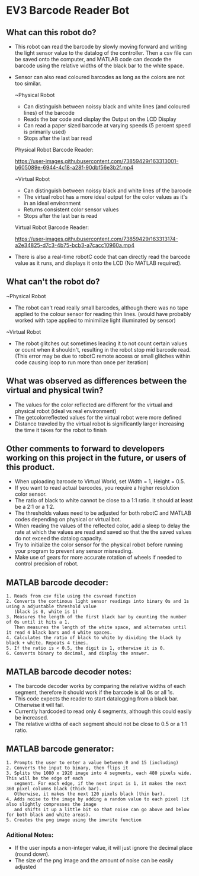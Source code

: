 # EV3 Barcode Reader Bot

## What can this robot do?
* This robot can read the barcode by slowly moving forward and writing the light sensor value to the datalog of the controller.
  Then a csv file can be saved onto the computer, and MATLAB code can decode the barcode using the
  relative widths of the black bar to the white space.

* Sensor can also read coloured barcodes as long as the colors are not too similar.

  ~Physical Robot
  - Can distinguish between noissy black and white lines (and coloured lines) of the barcode
  - Reads the bar code and display the Output on the LCD Display
  - Can read a paper sized barcode at varying speeds (5 percent speed is primarily used)
  - Stops after the last bar read

  Physical Robot Barcode Reader:

  https://user-images.githubusercontent.com/73859429/163313001-b605089e-6944-4c18-a28f-90dbf56e3b2f.mp4  
  
  
  ~Virtual Robot
  - Can distinguish between noissy black and white lines of the barcode
  - The virtual robot has a more ideal output for the color values as it's in an ideal environment
  - Returns consistent color sensor values
  - Stops after the last bar is read
  
  Virtual Robot Barcode Reader:

  https://user-images.githubusercontent.com/73859429/163313174-a2e34825-d7c3-4b75-bcb3-a7cacc10960a.mp4


* There is also a real-time robotC code that can directly read the barcode value as it runs, and displays it onto
  the LCD (No MATLAB required).
  
<p align="center">
	<src="https://user-images.githubusercontent.com/73859429/163313434-fb8578a0-bc70-4f5b-8849-1df1c6285a07.mp4"> 
</p>


## What can't the robot do?
  
  ~Physical Robot
  - The robot can't read really small barcodes, although there was no tape applied to the colour sensor for reading thin lines. 
    (would have probably worked with tape applied to minimilize light illuminated by sensor)

  ~Virtual Robot
  - The robot glitches out sometimes leading it to not count certain values or count when it shouldn't, resulting in the 
    robot stop mid barcode read.
    (This error may be due to robotC remote access or small glitches within code causing loop to run more than once per iteration)

## What was observed as differences between the virtual and physical twin?
 
  * The values for the color reflected are different for the virtual and physical robot (ideal vs real environment)
  * The getcolorreflected values for the virtual robot were more defined 
  * Distance traveled by the virtual robot is significantly larger increasing the time it takes for the robot to finish

## Other comments to forward to developers working on this project in the future, or users of this product.
  
  * When uploading barcode to Virtual World, set Width = 1, Height = 0.5.
  * If you want to read actual barcodes, you require a higher resolution color sensor.
  * The ratio of black to white cannot be close to a 1:1 ratio. It should at least be a 2:1 or a 1:2.
  * The thresholds values need to be adjusted for both robotC and MATLAB codes depending on 
    physical or virtual bot.
  * When reading the values of the reflected color, add a sleep to delay the rate at which the values are read and saved
    so that the the saved values do not exceed the datalog capacity.
  * Try to initialize the color sensor for the physical robot before running your program to prevent any sensor misreading.
  * Make use of gears for more accurate rotation of wheels if needed to control precision of robot.


## MATLAB barcode decoder:
    1. Reads from csv file using the csvread function
    2. Converts the continous light sensor readings into binary 0s and 1s using a adjustable threshold value
       (black is 0, white is 1)
    3. Measures the length of the first black bar by counting the number of 0s until it hits a 1.
       Then measures the length of the white space, and alternates until it read 4 black bars and 4 white spaces.
    4. Calculates the ratio of black to white by dividing the black by black + white. Repeats 4 times.
    5. If the ratio is < 0.5, the digit is 1, otherwise it is 0.
    6. Converts binary to decimal, and display the answer.
   
## MATLAB barcode decoder notes:
  * The barcode decoder works by comparing the relative widths of each segment, therefore it should work
    if the barcode is all 0s or all 1s.
  * This code expects the reader to start datalogging from a black bar. Otherwise it will fail.
  * Currently hardcoded to read only 4 segments, although this could easily be increased.
  * The relative widths of each segment should not be close to 0.5 or a 1:1 ratio.


## MATLAB barcode generator:
    1. Prompts the user to enter a value between 0 and 15 (including)
    2. Converts the input to binary, then flips it
    3. Splits the 1080 x 1920 image into 4 segments, each 480 pixels wide. This will be the edge of each
       segment. For each edge, if the next input is 1, it makes the next 360 pixel columns black (thick bar).
       Otherwise, it makes the next 120 pixels black (thin bar).
    4. Adds noise to the image by adding a random value to each pixel (it also slightly compresses the image
       and shifts it up a little bit so that noise can go above and below for both black and white areas).
    5. Creates the png image using the imwrite function

### Aditional Notes:
  - If the user inputs a non-integer value, it will just ignore the decimal place (round down).
  - The size of the png image and the amount of noise can be easily adjusted 

